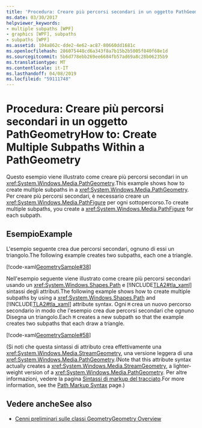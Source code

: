 ```yaml
---
title: 'Procedura: Creare più percorsi secondari in un oggetto PathGeometry'
ms.date: 03/30/2017
helpviewer_keywords:
- multiple subpaths [WPF]
- graphics [WPF], subpaths
- subpaths [WPF]
ms.assetid: 104a862c-dde2-4e62-ac87-80660dd1681c
ms.openlocfilehash: 286075448cd6a343f8a7b15b2b5005f840f68e1d
ms.sourcegitcommit: 5b6d778ebb269ee6684fb57ad69a8c28b06235b9
ms.translationtype: MT
ms.contentlocale: it-IT
ms.lasthandoff: 04/08/2019
ms.locfileid: "59111748"
---
```

# <a name="how-to-create-multiple-subpaths-within-a-pathgeometry"></a><span data-ttu-id="0512b-102">Procedura: Creare più percorsi secondari in un oggetto PathGeometry</span><span class="sxs-lookup"><span data-stu-id="0512b-102">How to: Create Multiple Subpaths Within a PathGeometry</span></span>
<span data-ttu-id="0512b-103">Questo esempio viene illustrato come creare più percorsi secondari in un <xref:System.Windows.Media.PathGeometry>.</span><span class="sxs-lookup"><span data-stu-id="0512b-103">This example shows how to create multiple subpaths in a <xref:System.Windows.Media.PathGeometry>.</span></span> <span data-ttu-id="0512b-104">Per creare più percorsi secondari, è necessario creare un <xref:System.Windows.Media.PathFigure> per ogni sottopercorso.</span><span class="sxs-lookup"><span data-stu-id="0512b-104">To create multiple subpaths, you create a <xref:System.Windows.Media.PathFigure> for each subpath.</span></span>  
  
## <a name="example"></a><span data-ttu-id="0512b-105">Esempio</span><span class="sxs-lookup"><span data-stu-id="0512b-105">Example</span></span>  
 <span data-ttu-id="0512b-106">L'esempio seguente crea due percorsi secondari, ognuno di essi un triangolo.</span><span class="sxs-lookup"><span data-stu-id="0512b-106">The following example creates two subpaths, each one a triangle.</span></span>  
  
 [!code-xaml[GeometrySample#38](~/samples/snippets/csharp/VS_Snippets_Wpf/GeometrySample/CS/pathgeometryexample.xaml#38)]  
  
 <span data-ttu-id="0512b-107">Nell'esempio seguente viene illustrato come creare più percorsi secondari usando un <xref:System.Windows.Shapes.Path> e [!INCLUDE[TLA2#tla_xaml](../../../../includes/tla2sharptla-xaml-md.md)] sintassi degli attributi.</span><span class="sxs-lookup"><span data-stu-id="0512b-107">The following example shows how to create multiple subpaths by using a <xref:System.Windows.Shapes.Path> and [!INCLUDE[TLA2#tla_xaml](../../../../includes/tla2sharptla-xaml-md.md)] attribute syntax.</span></span> <span data-ttu-id="0512b-108">Ogni `M` crea un nuovo percorso secondario in modo che l'esempio crea due percorsi secondari che ognuno Disegna un triangolo.</span><span class="sxs-lookup"><span data-stu-id="0512b-108">Each `M` creates a new subpath so that the example creates two subpaths that each draw a triangle.</span></span>  
  
 [!code-xaml[GeometrySample#58](~/samples/snippets/csharp/VS_Snippets_Wpf/GeometrySample/CS/geometryattributesyntaxexample.xaml#58)]  
  
 <span data-ttu-id="0512b-109">(Si noti che questa sintassi di attributo crea effettivamente una <xref:System.Windows.Media.StreamGeometry>, una versione leggera di una <xref:System.Windows.Media.PathGeometry>.</span><span class="sxs-lookup"><span data-stu-id="0512b-109">(Note that this attribute syntax actually creates a <xref:System.Windows.Media.StreamGeometry>, a lighter-weight version of a <xref:System.Windows.Media.PathGeometry>.</span></span> <span data-ttu-id="0512b-110">Per altre informazioni, vedere la pagina [Sintassi di markup del tracciato](path-markup-syntax.md).</span><span class="sxs-lookup"><span data-stu-id="0512b-110">For more information, see the [Path Markup Syntax](path-markup-syntax.md) page.)</span></span>  
  
## <a name="see-also"></a><span data-ttu-id="0512b-111">Vedere anche</span><span class="sxs-lookup"><span data-stu-id="0512b-111">See also</span></span>

- [<span data-ttu-id="0512b-112">Cenni preliminari sulle classi Geometry</span><span class="sxs-lookup"><span data-stu-id="0512b-112">Geometry Overview</span></span>](geometry-overview.md)
